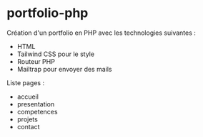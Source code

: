 # portfolio-php

Création d'un portfolio en PHP avec les technologies suivantes :

- HTML
- Tailwind CSS pour le style
- Routeur PHP
- Mailtrap pour envoyer des mails

Liste pages :

- accueil
- presentation
- competences
- projets
- contact
